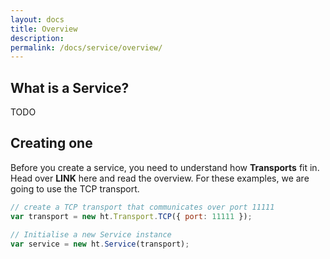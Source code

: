 ```yaml
---
layout: docs
title: Overview
description: 
permalink: /docs/service/overview/
---
```


## What is a Service?

TODO

## Creating one

Before you create a service, you need to understand how **Transports** fit in. Head over **LINK** here and read the overview.
For these examples, we are going to use the TCP transport.

```js
// create a TCP transport that communicates over port 11111
var transport = new ht.Transport.TCP({ port: 11111 });

// Initialise a new Service instance
var service = new ht.Service(transport);
```
